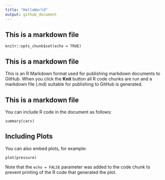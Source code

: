 ```yaml
---
title: "HelloWorld"
output: github_document
---
```

## This is a markdown file
```{r setup, include=FALSE}
knitr::opts_chunk$set(echo = TRUE)
```

## This is a markdown file


This is an R Markdown format used for publishing markdown documents to GitHub. When you click the **Knit** button all R code chunks are run and a markdown file (.md) suitable for publishing to GitHub is generated.
## This is a markdown file


You can include R code in the document as follows:

```{r cars}
summary(cars)
```

## Including Plots

You can also embed plots, for example:

```{r pressure, echo=FALSE}
plot(pressure)
```

Note that the `echo = FALSE` parameter was added to the code chunk to prevent printing of the R code that generated the plot.
